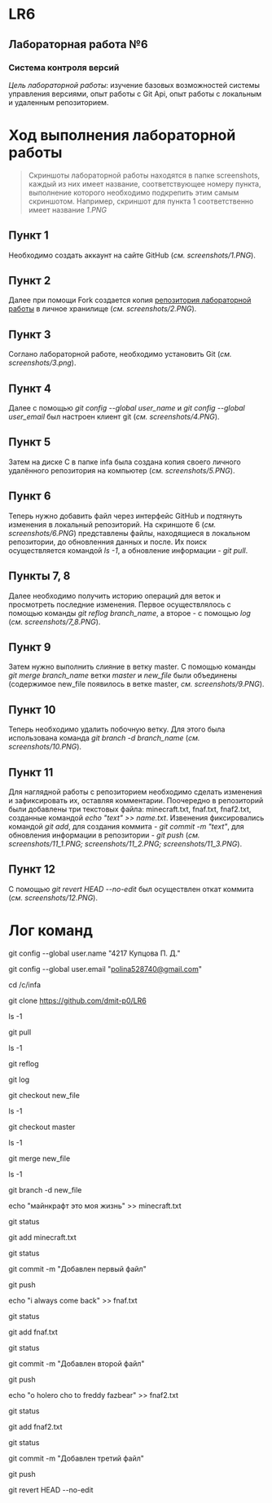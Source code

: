 # LR6
## __Лабораторная работа №6__
### __Система контроля версий__
_Цель лабораторной работы_: изучение базовых возможностей системы управления версиями, опыт работы с Git Api, опыт работы с локальным и удаленным репозиторием.

# Ход выполнения лабораторной работы
> Скриншоты лабораторной работы находятся в папке screenshots, каждый из них имеет название, соответствующее номеру пункта, выполнение которого необходимо подкрепить этим самым скриншотом. Например, скриншот для пункта 1 соответственно имеет название _1.PNG_
## Пункт 1
Необходимо создать аккаунт на сайте GitHub (_см. screenshots/1.PNG_). 
## Пункт 2
Далее при помощи Fork создается копия [репозитория лабораторной работы](https://github.com/Kurtyanik/LR6/) в личное хранилище (_см. screenshots/2.PNG_).
## Пункт 3
Соглано лабораторной работе, необходимо установить Git (_см. screenshots/3.png_).
## Пункт 4
Далее с помощью _git config --global user_name_ и _git config --global user_email_ был настроен клиент git (_см. screenshots/4.PNG_).
## Пункт 5
Затем на диске С в папке infa была создана копия своего личного удалённого репозитория на компьютер (_см. screenshots/5.PNG_).
## Пункт 6
Теперь нужно добавить файл через интерфейс GitHub и подтянуть изменения в локальный репозиторий. На скриншоте 6 (_см. screenshots/6.PNG_) представлены файлы, находящиеся в локальном репозитории, до обновленния данных и после. Их поиск осуществляется командой _ls -1_, а обновление информации - _git pull_.
## Пункты 7, 8
Далее необходимо получить историю операций для веток и просмотреть последние изменения. Первое осуществлялось с помощью команды _git reflog branch_name_, а второе - с помощью _log_ (_см. screenshots/7_8.PNG_).
## Пункт 9
Затем нужно выполнить слияние в ветку master. С помощью команды _git merge branch_name_ ветки _master_ и _new_file_ были объединены (содержимое new_file появилось в ветке master, _см. screenshots/9.PNG_).
## Пункт 10
Теперь необходимо удалить побочную ветку. Для этого была использована команда _git branch -d branch_name_ (_см. screenshots/10.PNG_).
## Пункт 11
Для наглядной работы с репозиторием необходимо сделать изменения и зафиксировать их, оставляя комментарии. Поочередно в репозиторий были добавлены три текстовых файла: minecraft.txt, fnaf.txt, fnaf2.txt, созданные командой _echo "text" >> name.txt_. Извенения фиксировались командой _git add_, для создания коммита - _git commit -m "text"_, для обновления информации в репозитории - _git push_ (_см. screenshots/11_1.PNG; screenshots/11_2.PNG; screenshots/11_3.PNG_).
## Пункт 12
С помощью _git revert HEAD --no-edit_ был осуществлен откат коммита (_см. screenshots/12.PNG_).

# Лог команд
git config --global user.name "4217 Купцова П. Д."

git config --global user.email "polina528740@gmail.com"

cd /c/infa

git clone https://github.com/dmit-p0/LR6

ls -1

git pull

ls -1

git reflog

git log

git checkout new_file

ls -1

git checkout master

ls -1

git merge new_file

ls -1

git branch -d new_file

echo "майнкрафт это моя жизнь" >> minecraft.txt

git status

git add minecraft.txt

git status

git commit -m "Добавлен первый файл"

git push

echo "i always come back" >> fnaf.txt

git status

git add fnaf.txt

git status

git commit -m "Добавлен второй файл"

git push

echo "o holero cho to freddy fazbear" >> fnaf2.txt

git status

git add fnaf2.txt

git status

git commit -m "Добавлен третий файл"

git push

git revert HEAD --no-edit

